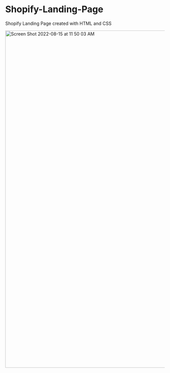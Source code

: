 # Shopify-Landing-Page

Shopify Landing Page created with HTML and CSS

<img width="1063" alt="Screen Shot 2022-08-15 at 11 50 03 AM" src="https://user-images.githubusercontent.com/101158128/184669283-1cbfe2db-277c-464c-b6fc-e24bc8af3a8e.png">
